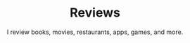 ---
title: Reviews
subtitle: I review books, movies, restaurants, apps, games, and more.
summary: I review books, movies, restaurants, apps, games, and more.
---